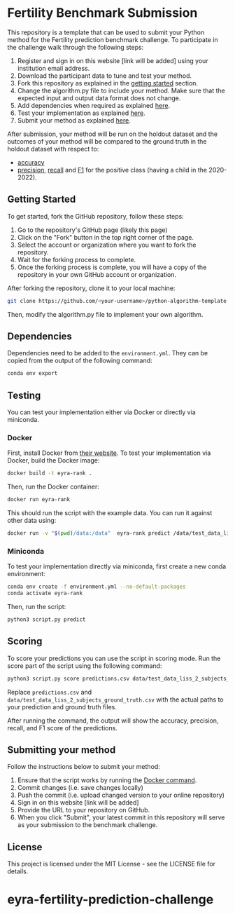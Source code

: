 # Fertility Benchmark Submission

This repository is a template that can be used to submit your Python method for the Fertility prediction benchmark challenge. To participate in the challenge walk through the following steps:

1. Register and sign in on this website [link will be added] using your institution email address.
2. Download the participant data to tune and test your method.
3. Fork this repository as explained in the [getting started](https://github.com/eyra/eyra-rank-template/edit/main/README.md#getting-started) section.
4. Change the algorithm.py file to include your method. Make sure that the expected input and output data format does not change.
5. Add dependencies when required as explained [here](https://github.com/eyra/eyra-rank-template/edit/main/README.md#dependencies).
6. Test your implementation as explained [here](https://github.com/eyra/eyra-rank-template/edit/main/README.md#testing).
7. Submit your method as explained [here](https://github.com/eyra/eyra-rank-template/edit/main/README.md#submitting-your-method).

After submission, your method will be run on the holdout dataset and the outcomes of your method will be compared to the ground truth in the holdout dataset with respect to:

- [accuracy](https://developers.google.com/machine-learning/crash-course/classification/accuracy)
- [precision](https://developers.google.com/machine-learning/crash-course/classification/precision-and-recall), [recall](https://developers.google.com/machine-learning/crash-course/classification/precision-and-recall) and [F1](https://www.educative.io/answers/what-is-the-f1-score) for the positive class (having a child in the 2020-2022).

## Getting Started

To get started, fork the GitHub repository, follow these steps:

1. Go to the repository's GitHub page (likely this page)
2. Click on the "Fork" button in the top right corner of the page.
3. Select the account or organization where you want to fork the repository.
4. Wait for the forking process to complete.
5. Once the forking process is complete, you will have a copy of the repository
   in your own GitHub account or organization.

After forking the repository, clone it to your local machine:

```bash
git clone https://github.com/<your-username>/python-algorithm-template.git
```

Then, modify the algorithm.py file to implement your own algorithm.

## Dependencies

Dependencies need to be added to the `environment.yml`. They can be copied from
the output of the following command:

```bash
conda env export
```

## Testing

You can test your implementation either via Docker or directly via miniconda.

### Docker

First, install Docker from [their website](https://www.docker.com).
To test your implementation via Docker, build the Docker image:

```bash
docker build -t eyra-rank .
```

Then, run the Docker container:

```bash
docker run eyra-rank
```

This should run the script with the example data. You can run it against other data
using:

```bash
docker run -v "$(pwd)/data:/data"  eyra-rank predict /data/test_data_liss_2_subjects.csv
```

### Miniconda

To test your implementation directly via miniconda, first create a new conda environment:

```bash
conda env create -f environment.yml --no-default-packages
conda activate eyra-rank
```

Then, run the script:

```bash
python3 script.py predict
```

## Scoring

To score your predictions you can use the script in scoring mode. Run the score
part of the script using the following command:

```bash
python3 script.py score predictions.csv data/test_data_liss_2_subjects_ground_truth.csv
```

Replace `predictions.csv` and `data/test_data_liss_2_subjects_ground_truth.csv`
with the actual paths to your prediction and ground truth files.

After running the command, the output will show the accuracy, precision, recall,
and F1 score of the predictions.

## Submitting your method

Follow the instructions below to submit your method:

1. Ensure that the script works by running the [Docker command](https://github.com/eyra/eyra-rank-template/edit/main/README.md#docker).
2. Commit changes (i.e. save changes locally)
3. Push the commit (i.e. upload changed version to your online repository)
4. Sign in on this website [link will be added]
5. Provide the URL to your repository on GitHub.
6. When you click "Submit", your latest commit in this repository will serve as your submission to the benchmark challenge.

## License

This project is licensed under the MIT License - see the LICENSE file for details.

# eyra-fertility-prediction-challenge
